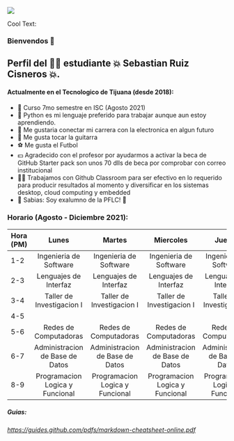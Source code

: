 ![](https://images.cooltext.com/5548673.png)

<a href="http://cooltext.com" target="_top"><img src="https://cooltext.com/images/ct_pixel.gif" width="80" height="15" alt="Cool Text: Logo and Graphics Generator" border="0" /></a>

### Bienvendos 👋


## Perfil del 👨‍🎓 estudiante  💥 Sebastian Ruiz Cisneros 💥.

#### Actualmente en el Tecnologico de Tijuana (desde 2018):

- 📓 Curso 7mo semestre en ISC (Agosto 2021) 
- 🐍 Python es mi lenguaje preferido para trabajar aunque aun estoy aprendiendo.
- 🤖 Me gustaria conectar mi carrera con la electronica en algun futuro 
- 🎸 Me gusta tocar la guitarra
- ⚽ Me gusta el Futbol
- 💵 Agradecido con el profesor por ayudarmos a activar la beca de GitHub Starter pack son unos 70 dlls de beca por comprobar con correo institucional 
- 👨‍💻 Trabajamos con Github Classroom para ser efectivo en lo requerido para producir resultados al momento y diversificar en los sistemas desktop, cloud computing y embedded 
- 🤔 Sabias: Soy exalumno de la PFLC! 🐆

### Horario (Agosto - Diciembre 2021):

| Hora (PM)|Lunes|Martes|Miercoles|Jueves|Viernes|
|----------	|:--:|:---:|:---:|:---:|:---:|
| 1-2      	|Ingenieria de Software |Ingenieria de Software|Ingenieria de Software|Ingenieria de Software|Ingenieria de Software|
| 2-3     	| Lenguajes de Interfaz 	|  Lenguajes de Interfaz 	|Lenguajes de Interfaz 	|Lenguajes de Interfaz 	|
| 3-4       	| Taller de Investigacion I 	| Taller de Investigacion I	|Taller de Investigacion I	|Taller de Investigacion I	|
| 4-5       	|  	|  	|
| 5-6       	|Redes de Computadoras| Redes de Computadoras|Redes de Computadoras|Redes de Computadoras|Redes de Computadoras|
| 6-7       	|Administracion de Base de Datos|Administracion de Base de Datos|Administracion de Base de Datos|Administracion de Base de Datos|Administracion de Base de Datos|
| 8-9       	|Programacion Logica y Funcional|Programacion Logica y Funcional|Programacion Logica y Funcional|Programacion Logica y Funcional||

##### Guias:
###### https://guides.github.com/pdfs/markdown-cheatsheet-online.pdf
